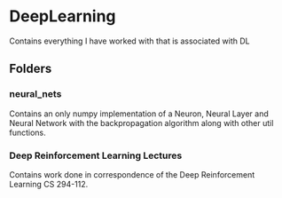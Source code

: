 # DeepLearning
Contains everything I have worked with that is associated with DL

## Folders
### neural_nets
Contains an only numpy implementation of a Neuron, Neural Layer and Neural Network with the backpropagation algorithm along with other util functions.

### Deep Reinforcement Learning Lectures
Contains work done in correspondence of the Deep Reinforcement Learning CS 294-112.


